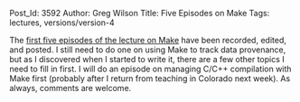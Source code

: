 Post_Id: 3592
Author: Greg Wilson
Title: Five Episodes on Make
Tags: lectures, versions/version-4

<p>The <a href="|filename|/4_0/make/index.html">first five episodes of the lecture on Make</a> have been recorded, edited, and posted. I still need to do one on using Make to track data provenance, but as I discovered when I started to write it, there are a few other topics I need to fill in first.  I will do an episode on managing C/C++ compilation with Make first (probably after I return from teaching in Colorado next week).  As always, comments are welcome.</p>
